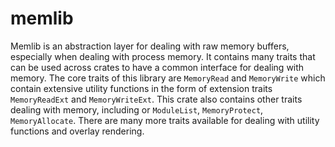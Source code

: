 # memlib

Memlib is an abstraction layer for dealing with raw memory buffers, especially when dealing with process memory.
It contains many traits that can be used across crates to have a common interface for dealing with memory.
The core traits of this library are `MemoryRead` and `MemoryWrite` which contain extensive utility functions
in the form of extension traits `MemoryReadExt` and `MemoryWriteExt`. This crate also contains other traits dealing
with memory, including or `ModuleList`, `MemoryProtect`, `MemoryAllocate`. There are many more traits available
for dealing with utility functions and overlay rendering.
